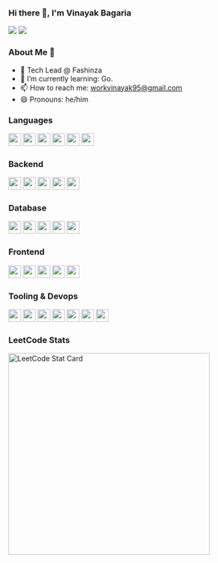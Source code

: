 ### Hi there 👋, I'm Vinayak Bagaria

[![](https://img.shields.io/badge/linkedin-%230077B5.svg?&style=for-the-badge&logo=linkedin&logoColor=white)](https://www.linkedin.com/in/vinayak-bagaria/)
[![](https://img.shields.io/badge/Gmail-D14836?style=for-the-badge&logo=gmail&logoColor=white)](mailto:workvinayak95@gmail.com)

### About Me 👦

- 🧑 Tech Lead @ Fashinza
- 🌱 I’m currently learning: Go.
- 📫 How to reach me: workvinayak95@gmail.com
- 😄 Pronouns: he/him

### Languages
<img src="https://img.shields.io/badge/go-%2300ADD8.svg?style=for-the-badge&logo=go&logoColor=white" height="25" />
<img src="https://img.shields.io/badge/typescript-%23007ACC.svg?style=for-the-badge&logo=typescript&logoColor=white" height="25" />
<img src="https://img.shields.io/badge/python-3670A0?style=for-the-badge&logo=python&logoColor=ffdd54" height="25" />
<img src="https://img.shields.io/badge/html5-%23E34F26.svg?style=for-the-badge&logo=html5&logoColor=white" height="25" />
<img src="https://img.shields.io/badge/css3-%231572B6.svg?style=for-the-badge&logo=css3&logoColor=white" height="25" />
<img src="https://img.shields.io/badge/javascript-%23323330.svg?style=for-the-badge&logo=javascript&logoColor=%23F7DF1E" height="25" />

### Backend
<img src="https://img.shields.io/badge/docker-%230db7ed.svg?style=for-the-badge&logo=docker&logoColor=white" height="25" />
<img src="https://img.shields.io/badge/kubernetes-%23326ce5.svg?style=for-the-badge&logo=kubernetes&logoColor=white" height="25" />
<img src="https://img.shields.io/badge/django-%23092E20.svg?style=for-the-badge&logo=django&logoColor=white" height="25" />
<img src="https://img.shields.io/badge/Rabbitmq-FF6600?style=for-the-badge&logo=rabbitmq&logoColor=white" height="25" />
<img src="https://img.shields.io/badge/nginx-%23009639.svg?style=for-the-badge&logo=nginx&logoColor=white" height="25" />

### Database
<img src="https://img.shields.io/badge/postgres-%23316192.svg?style=for-the-badge&logo=postgresql&logoColor=white" height="25" />
<img src="https://img.shields.io/badge/redis-%23DD0031.svg?style=for-the-badge&logo=redis&logoColor=white" height="25" />
<img src="https://img.shields.io/badge/MongoDB-%234ea94b.svg?style=for-the-badge&logo=mongodb&logoColor=white" height="25" />
<img src="https://img.shields.io/badge/-ElasticSearch-005571?style=for-the-badge&logo=elasticsearch" height="25" />
<img src="https://img.shields.io/badge/Firebase-039BE5?style=for-the-badge&logo=Firebase&logoColor=white" height="25" />

### Frontend
<img src="https://img.shields.io/badge/react-%2320232a.svg?style=for-the-badge&logo=react&logoColor=%2361DAFB" height="25" />
<img src="https://img.shields.io/badge/redux-%23593d88.svg?style=for-the-badge&logo=redux&logoColor=white" height="25" />
<img src="https://img.shields.io/badge/styled--components-DB7093?style=for-the-badge&logo=styled-components&logoColor=white" height="25" />
<img src="https://img.shields.io/badge/SASS-hotpink.svg?style=for-the-badge&logo=SASS&logoColor=white" height="25" />
<img src="https://img.shields.io/badge/Next-black?style=for-the-badge&logo=next.js&logoColor=white" height="25" />

### Tooling & Devops
<img src="https://img.shields.io/badge/AWS-%23FF9900.svg?style=for-the-badge&logo=amazon-aws&logoColor=white" height="25" />
<img src="https://img.shields.io/badge/GoogleCloud-%234285F4.svg?style=for-the-badge&logo=google-cloud&logoColor=white" height="25" />
<img src="https://img.shields.io/badge/grafana-%23F46800.svg?style=for-the-badge&logo=grafana&logoColor=white" height="25" />
<img src="https://img.shields.io/badge/Postman-FF6C37?style=for-the-badge&logo=postman&logoColor=white" height="25" />
<img src="https://img.shields.io/badge/git-%23F05033.svg?style=for-the-badge&logo=git&logoColor=white" height="25" />
<img src="https://img.shields.io/badge/ESLint-4B3263?style=for-the-badge&logo=eslint&logoColor=white" height="25" />
<img src="https://img.shields.io/badge/webpack-%238DD6F9.svg?style=for-the-badge&logo=webpack&logoColor=black" height="25" />

### LeetCode Stats
<img alt="LeetCode Stat Card" src="https://leetcode-stats-six.vercel.app/?username=techentertainer&theme=dark" width="400"/>
